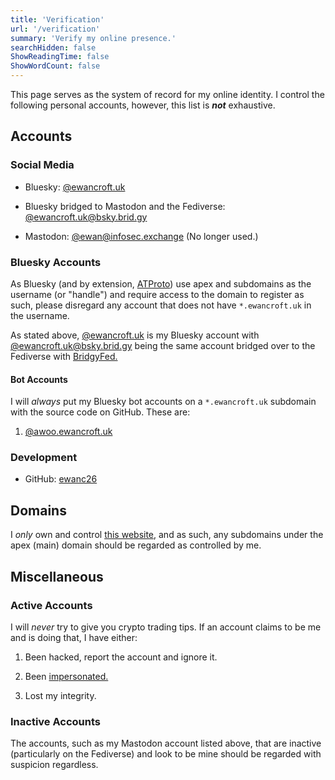 ```yaml
---
title: 'Verification'
url: '/verification'
summary: 'Verify my online presence.'
searchHidden: false
ShowReadingTime: false
ShowWordCount: false
---
```


This page serves as the system of record for my online identity. I control the following personal accounts, however, this list is ***not*** exhaustive.

## Accounts

### Social Media

- Bluesky: [@ewancroft.uk](https://bsky.app/profile/did:plc:ofrbh253gwicbkc5nktqepol)

- Bluesky bridged to Mastodon and the Fediverse: [@ewancroft.uk@bsky.brid.gy](https://fed.brid.gy/bsky/ewancroft.uk)

- Mastodon: [@ewan@infosec.exchange](https://infosec.exchange/@ewan) (No longer used.)

### Bluesky Accounts

As Bluesky (and by extension, [ATProto](https://atproto.com)) use apex and subdomains as the username (or "handle") and require access to the domain to register as such, please disregard any account that does not have `*.ewancroft.uk` in the username.

As stated above, [@ewancroft.uk](https://bsky.app/profile/did:plc:ofrbh253gwicbkc5nktqepol) is my Bluesky account with [@ewancroft.uk@bsky.brid.gy](https://fed.brid.gy/bsky/ewancroft.uk) being the same account bridged over to the Fediverse with [BridgyFed.](https://fed.brid.gy)

#### Bot Accounts

I will *always* put my Bluesky bot accounts on a `*.ewancroft.uk` subdomain with the source code on GitHub. These are:

1. [@awoo.ewancroft.uk](https://bsky.app/profile/awoo.ewancroft.uk)

### Development

- GitHub: [ewanc26](https://github.com/ewanc26)

## Domains

I *only* own and control [this website](/), and as such, any subdomains under the apex (main) domain should be regarded as controlled by me.

## Miscellaneous

### Active Accounts

I will *never* try to give you crypto trading tips. If an account claims to be me and is doing that, I have either:

1. Been hacked, report the account and ignore it.

2. Been [impersonated.](https://www.dlnews.com/articles/defi/twitters-impersonation-problem-is-about-more-than-just-crypto-scams/)

3. Lost my integrity.

### Inactive Accounts

The accounts, such as my Mastodon account listed above, that are inactive (particularly on the Fediverse) and look to be mine should be regarded with suspicion regardless.
